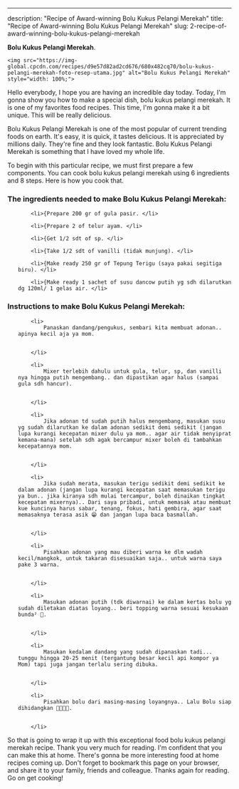 ---
description: "Recipe of Award-winning Bolu Kukus Pelangi Merekah"
title: "Recipe of Award-winning Bolu Kukus Pelangi Merekah"
slug: 2-recipe-of-award-winning-bolu-kukus-pelangi-merekah

<p>
	<strong>Bolu Kukus Pelangi Merekah</strong>. 
	
</p>
<p>
	
	<img src="https://img-global.cpcdn.com/recipes/d9e57d82ad2cd676/680x482cq70/bolu-kukus-pelangi-merekah-foto-resep-utama.jpg" alt="Bolu Kukus Pelangi Merekah" style="width: 100%;">
	
	
</p>
<p>
	Hello everybody, I hope you are having an incredible day today. Today, I'm gonna show you how to make a special dish, bolu kukus pelangi merekah. It is one of my favorites food recipes. This time, I'm gonna make it a bit unique. This will be really delicious.
</p>
	
<p>
	Bolu Kukus Pelangi Merekah is one of the most popular of current trending foods on earth. It's easy, it is quick, it tastes delicious. It is appreciated by millions daily. They're fine and they look fantastic. Bolu Kukus Pelangi Merekah is something that I have loved my whole life.
</p>
<p>
	
</p>

<p>
To begin with this particular recipe, we must first prepare a few components. You can cook bolu kukus pelangi merekah using 6 ingredients and 8 steps. Here is how you cook that.
</p>

<h3>The ingredients needed to make Bolu Kukus Pelangi Merekah:</h3>

<ol>
	
		<li>{Prepare 200 gr of gula pasir. </li>
	
		<li>{Prepare 2 of telur ayam. </li>
	
		<li>{Get 1/2 sdt of sp. </li>
	
		<li>{Take 1/2 sdt of vanilli (tidak munjung). </li>
	
		<li>{Make ready 250 gr of Tepung Terigu (saya pakai segitiga biru). </li>
	
		<li>{Make ready 1 sachet of susu dancow putih yg sdh dilarutkan dg 120ml/ 1 gelas air. </li>
	
</ol>
<p>
	
</p>

<h3>Instructions to make Bolu Kukus Pelangi Merekah:</h3>

<ol>
	
		<li>
			Panaskan dandang/pengukus, sembari kita membuat adonan.. apinya kecil aja ya mom.
			
			
		</li>
	
		<li>
			Mixer terlebih dahulu untuk gula, telur, sp, dan vanilli nya hingga putih mengembang.. dan dipastikan agar halus (sampai gula sdh hancur).
			
			
		</li>
	
		<li>
			Jika adonan td sudah putih halus mengembang, masukan susu yg sudah dilarutkan ke dalam adonan sedikit demi sedikit (jangan lupa kurangi kecepatan mixer dulu ya mom.. agar air tidak menyiprat kemana-mana) setelah sdh agak bercampur mixer boleh di tambahkan kecepatannya mom.
			
			
		</li>
	
		<li>
			Jika sudah merata, masukan terigu sedikit demi sedikit ke dalam adonan (jangan lupa kurangi kecepatan saat memasukan terigu ya bun.. jika kiranya sdh mulai tercampur, boleh dinaikan tingkat kecepatan mixernya).. Dari saya pribadi, untuk memasak atau membuat kue kuncinya harus sabar, tenang, fokus, hati gembira, agar saat memasaknya terasa asik 😁 dan jangan lupa baca basmallah.
			
			
		</li>
	
		<li>
			Pisahkan adonan yang mau diberi warna ke dlm wadah kecil/mangkok, untuk takaran disesuaikan saja.. untuk warna saya pake 3 warna.
			
			
		</li>
	
		<li>
			Masukan adonan putih (tdk diwarnai) ke dalam kertas bolu yg sudah diletakan diatas loyang.. beri topping warna sesuai kesukaan bunda² 🥰.
			
			
		</li>
	
		<li>
			Masukan kedalam dandang yang sudah dipanaskan tadi... tunggu hingga 20-25 menit (tergantung besar kecil api kompor ya Mom) tapi juga jangan terlalu sering dibuka.
			
			
		</li>
	
		<li>
			Pisahkan bolu dari masing-masing loyangnya.. Lalu Bolu siap dihidangkan 🥰🥰🧁🧁.
			
			
		</li>
	
</ol>

<p>
	
</p>

<p>
	So that is going to wrap it up with this exceptional food bolu kukus pelangi merekah recipe. Thank you very much for reading. I'm confident that you can make this at home. There's gonna be more interesting food at home recipes coming up. Don't forget to bookmark this page on your browser, and share it to your family, friends and colleague. Thanks again for reading. Go on get cooking!
</p>
